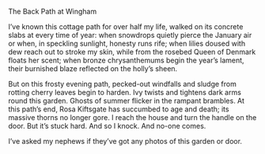 The Back Path at Wingham

I’ve known this cottage path for over half my life, 
walked on its concrete slabs at every time of year:
when snowdrops quietly pierce the January air 
or when, in speckling sunlight, honesty runs rife;
when lilies doused with dew reach out to stroke my skin,
while from the rosebed Queen of Denmark floats her scent;
when bronze chrysanthemums begin the year’s lament,
their burnished blaze reflected on the holly’s  sheen.

But on this frosty evening path, pecked-out windfalls
and sludge from rotting cherry leaves begin to harden.
Ivy twists and tightens dark arms round this garden.
Ghosts of summer flicker in the rampant brambles.
At this path’s end, Rosa Kiftsgate has succumbed
to age and  death; its massive thorns no longer gore.
I reach the house and turn the handle on the door.
But it’s stuck hard. And so I knock. And no-one comes.

I’ve asked my nephews if they’ve got any photos of this garden or door.
